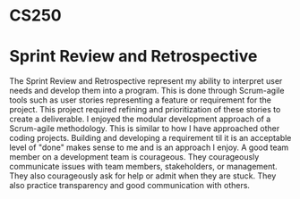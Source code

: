 # CS250
# Sprint Review and Retrospective

The Sprint Review and Retrospective represent my ability to interpret user needs and develop them into a program. This is done through Scrum-agile tools such as user stories representing a feature or requirement for the project. This project required refining and prioritization of these stories to create a deliverable. 
I enjoyed the modular development approach of a Scrum-agile methodology. This is similar to how I have approached other coding projects. Building and developing a requirement til it is an acceptable level of "done" makes sense to me and is an approach I enjoy. 
A good team member on a development team is courageous. They courageously communicate issues with team members, stakeholders, or management. They also courageously ask for help or admit when they are stuck. They also practice transparency and good communication with others. 

